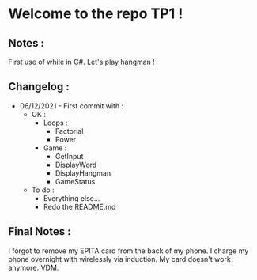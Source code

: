 # Welcome to the repo TP1 !

## Notes :
First use of while in C#. Let's play hangman !

## Changelog :
- 06/12/2021 - First commit with :
	- OK :
		- Loops :
			- Factorial
			- Power
		- Game :
			- GetInput
			- DisplayWord
			- DisplayHangman
			- GameStatus
	- To do :
		- Everything else...
		- Redo the README.md
		
## Final Notes :

I forgot to remove my EPITA card from the back of my phone.
I charge my phone overnight with wirelessly via induction.
My card doesn't work anymore.
VDM.

